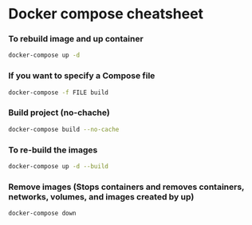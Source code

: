 # Docker compose cheatsheet

### To rebuild image and up container
```sh
docker-compose up -d
```

### If you want to specify a Compose file
```sh
docker-compose -f FILE build
```

### Build project (no-chache)
```sh
docker-compose build --no-cache
```

### To re-build the images
```sh
docker-compose up -d --build
```

### Remove images (Stops containers and removes containers, networks, volumes, and images created by up)
```sh
docker-compose down
```

